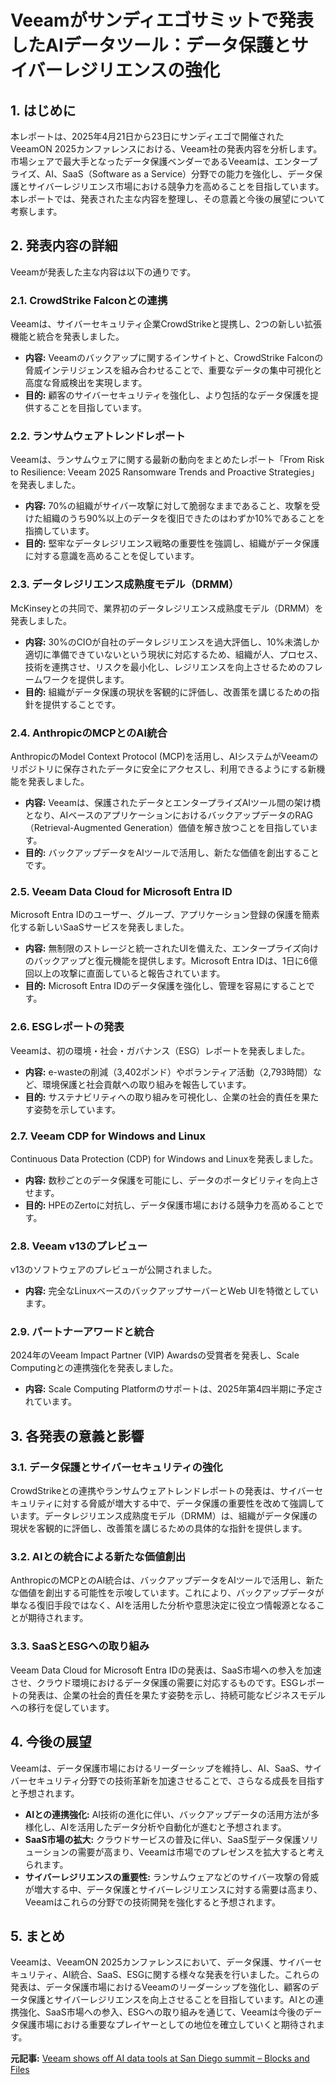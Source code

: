 # Veeamがサンディエゴサミットで発表したAIデータツール：データ保護とサイバーレジリエンスの強化

## 1. はじめに

本レポートは、2025年4月21日から23日にサンディエゴで開催されたVeeamON 2025カンファレンスにおける、Veeam社の発表内容を分析します。市場シェアで最大手となったデータ保護ベンダーであるVeeamは、エンタープライズ、AI、SaaS（Software as a Service）分野での能力を強化し、データ保護とサイバーレジリエンス市場における競争力を高めることを目指しています。本レポートでは、発表された主な内容を整理し、その意義と今後の展望について考察します。

## 2. 発表内容の詳細

Veeamが発表した主な内容は以下の通りです。

### 2.1. CrowdStrike Falconとの連携

Veeamは、サイバーセキュリティ企業CrowdStrikeと提携し、2つの新しい拡張機能と統合を発表しました。

* **内容:** Veeamのバックアップに関するインサイトと、CrowdStrike Falconの脅威インテリジェンスを組み合わせることで、重要なデータの集中可視化と高度な脅威検出を実現します。
* **目的:** 顧客のサイバーセキュリティを強化し、より包括的なデータ保護を提供することを目指しています。

### 2.2. ランサムウェアトレンドレポート

Veeamは、ランサムウェアに関する最新の動向をまとめたレポート「From Risk to Resilience: Veeam 2025 Ransomware Trends and Proactive Strategies」を発表しました。

* **内容:** 70%の組織がサイバー攻撃に対して脆弱なままであること、攻撃を受けた組織のうち90%以上のデータを復旧できたのはわずか10%であることを指摘しています。
* **目的:** 堅牢なデータレジリエンス戦略の重要性を強調し、組織がデータ保護に対する意識を高めることを促しています。

### 2.3. データレジリエンス成熟度モデル（DRMM）

McKinseyとの共同で、業界初のデータレジリエンス成熟度モデル（DRMM）を発表しました。

* **内容:** 30%のCIOが自社のデータレジリエンスを過大評価し、10%未満しか適切に準備できていないという現状に対応するため、組織が人、プロセス、技術を連携させ、リスクを最小化し、レジリエンスを向上させるためのフレームワークを提供します。
* **目的:** 組織がデータ保護の現状を客観的に評価し、改善策を講じるための指針を提供することです。

### 2.4. AnthropicのMCPとのAI統合

AnthropicのModel Context Protocol (MCP)を活用し、AIシステムがVeeamのリポジトリに保存されたデータに安全にアクセスし、利用できるようにする新機能を発表しました。

* **内容:** Veeamは、保護されたデータとエンタープライズAIツール間の架け橋となり、AIベースのアプリケーションにおけるバックアップデータのRAG（Retrieval-Augmented Generation）価値を解き放つことを目指しています。
* **目的:** バックアップデータをAIツールで活用し、新たな価値を創出することです。

### 2.5. Veeam Data Cloud for Microsoft Entra ID

Microsoft Entra IDのユーザー、グループ、アプリケーション登録の保護を簡素化する新しいSaaSサービスを発表しました。

* **内容:** 無制限のストレージと統一されたUIを備えた、エンタープライズ向けのバックアップと復元機能を提供します。Microsoft Entra IDは、1日に6億回以上の攻撃に直面していると報告されています。
* **目的:** Microsoft Entra IDのデータ保護を強化し、管理を容易にすることです。

### 2.6. ESGレポートの発表

Veeamは、初の環境・社会・ガバナンス（ESG）レポートを発表しました。

* **内容:** e-wasteの削減（3,402ポンド）やボランティア活動（2,793時間）など、環境保護と社会貢献への取り組みを報告しています。
* **目的:** サステナビリティへの取り組みを可視化し、企業の社会的責任を果たす姿勢を示しています。

### 2.7. Veeam CDP for Windows and Linux

Continuous Data Protection (CDP) for Windows and Linuxを発表しました。

* **内容:** 数秒ごとのデータ保護を可能にし、データのポータビリティを向上させます。
* **目的:** HPEのZertoに対抗し、データ保護市場における競争力を高めることです。

### 2.8. Veeam v13のプレビュー

v13のソフトウェアのプレビューが公開されました。

* **内容:** 完全なLinuxベースのバックアップサーバーとWeb UIを特徴としています。

### 2.9. パートナーアワードと統合

2024年のVeeam Impact Partner (VIP) Awardsの受賞者を発表し、Scale Computingとの連携強化を発表しました。

* **内容:** Scale Computing Platformのサポートは、2025年第4四半期に予定されています。

## 3. 各発表の意義と影響

### 3.1. データ保護とサイバーセキュリティの強化

CrowdStrikeとの連携やランサムウェアトレンドレポートの発表は、サイバーセキュリティに対する脅威が増大する中で、データ保護の重要性を改めて強調しています。データレジリエンス成熟度モデル（DRMM）は、組織がデータ保護の現状を客観的に評価し、改善策を講じるための具体的な指針を提供します。

### 3.2. AIとの統合による新たな価値創出

AnthropicのMCPとのAI統合は、バックアップデータをAIツールで活用し、新たな価値を創出する可能性を示唆しています。これにより、バックアップデータが単なる復旧手段ではなく、AIを活用した分析や意思決定に役立つ情報源となることが期待されます。

### 3.3. SaaSとESGへの取り組み

Veeam Data Cloud for Microsoft Entra IDの発表は、SaaS市場への参入を加速させ、クラウド環境におけるデータ保護の需要に対応するものです。ESGレポートの発表は、企業の社会的責任を果たす姿勢を示し、持続可能なビジネスモデルへの移行を促しています。

## 4. 今後の展望

Veeamは、データ保護市場におけるリーダーシップを維持し、AI、SaaS、サイバーセキュリティ分野での技術革新を加速させることで、さらなる成長を目指すと予想されます。

* **AIとの連携強化:** AI技術の進化に伴い、バックアップデータの活用方法が多様化し、AIを活用したデータ分析や自動化が進むと予想されます。
* **SaaS市場の拡大:** クラウドサービスの普及に伴い、SaaS型データ保護ソリューションの需要が高まり、Veeamは市場でのプレゼンスを拡大すると考えられます。
* **サイバーレジリエンスの重要性:** ランサムウェアなどのサイバー攻撃の脅威が増大する中、データ保護とサイバーレジリエンスに対する需要は高まり、Veeamはこれらの分野での技術開発を強化すると予想されます。

## 5. まとめ

Veeamは、VeeamON 2025カンファレンスにおいて、データ保護、サイバーセキュリティ、AI統合、SaaS、ESGに関する様々な発表を行いました。これらの発表は、データ保護市場におけるVeeamのリーダーシップを強化し、顧客のデータ保護とサイバーレジリエンスを向上させることを目指しています。AIとの連携強化、SaaS市場への参入、ESGへの取り組みを通じて、Veeamは今後のデータ保護市場における重要なプレイヤーとしての地位を確立していくと期待されます。


**元記事:** [Veeam shows off AI data tools at San Diego summit – Blocks and Files](https://blocksandfiles.com/2025/04/24/veeam-conference-announcements/)